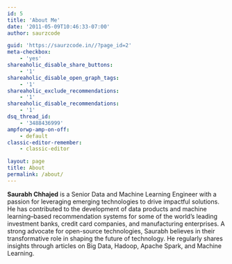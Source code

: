 ```yaml
---
id: 5
title: 'About Me'
date: '2011-05-09T10:46:33-07:00'
author: saurzcode

guid: 'https://saurzcode.in//?page_id=2'
meta-checkbox:
    - 'yes'
shareaholic_disable_share_buttons:
    - '1'
shareaholic_disable_open_graph_tags:
    - '1'
shareaholic_exclude_recommendations:
    - '1'
shareaholic_disable_recommendations:
    - '1'
dsq_thread_id:
    - '3488436999'
ampforwp-amp-on-off:
    - default
classic-editor-remember:
    - classic-editor

layout: page
title: About
permalink: /about/
---
```


**Saurabh Chhajed** is a Senior Data and Machine Learning Engineer with a passion for leveraging emerging technologies to drive impactful solutions. He has contributed to the development of data products and machine learning–based recommendation systems for some of the world’s leading investment banks, credit card companies, and manufacturing enterprises. A strong advocate for open-source technologies, Saurabh believes in their transformative role in shaping the future of technology. He regularly shares insights through articles on Big Data, Hadoop, Apache Spark, and Machine Learning.
